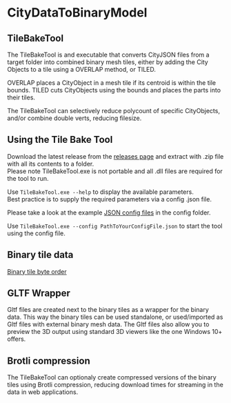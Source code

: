 # CityDataToBinaryModel

## TileBakeTool

The TileBakeTool is and executable that converts CityJSON files from a target folder into combined binary mesh tiles, either by adding the City Objects to a tile using a OVERLAP method, or TILED.

OVERLAP places a CityObject in a mesh tile if its centroid is within the tile bounds.
TILED cuts CityObjects using the bounds and places the parts into their tiles.

The TileBakeTool can selectively reduce polycount of specific CityObjects, and/or combine double verts, reducing filesize.

## Using the Tile Bake Tool

Download the latest release from the [releases page](https://github.com/Amsterdam/CityDataToBinaryModel/releases) and extract with .zip file with all its contents to a folder.<br>
Please note TileBakeTool.exe is not portable and all .dll files are required for the tool to run.

Use `TileBakeTool.exe --help` to display the available parameters.<br>
Best practice is to supply the required parameters via a config .json file.

Please take a look at the example [JSON config files](config/) in the config folder.

Use `TileBakeTool.exe --config PathToYourConfigFile.json` to start the tool using the config file.

## Binary tile data

[Binary tile byte order](docs/BinaryFileContents.md)

## GLTF Wrapper

Gltf files are created next to the binary tiles as a wrapper for the binary data.
This way the binary tiles can be used standalone, or used/imported as Gltf files with external binary mesh data.
The Gltf files also allow you to preview the 3D output using standard 3D viewers like the one Windows 10+ offers.

## Brotli compression

The TileBakeTool can optionaly create compressed versions of the binary tiles using Brotli compression, reducing download times for streaming in the data in  web applications.
